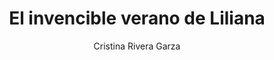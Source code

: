 ---
title: El invencible verano de Liliana
author: Cristina Rivera Garza
status: Read
image: el-invencible-verano-de-liliana.jpg
start_date: 2024/07/21
end_date: 2024/08/04
rating: 5
length: 304
own: false
quotes:
---